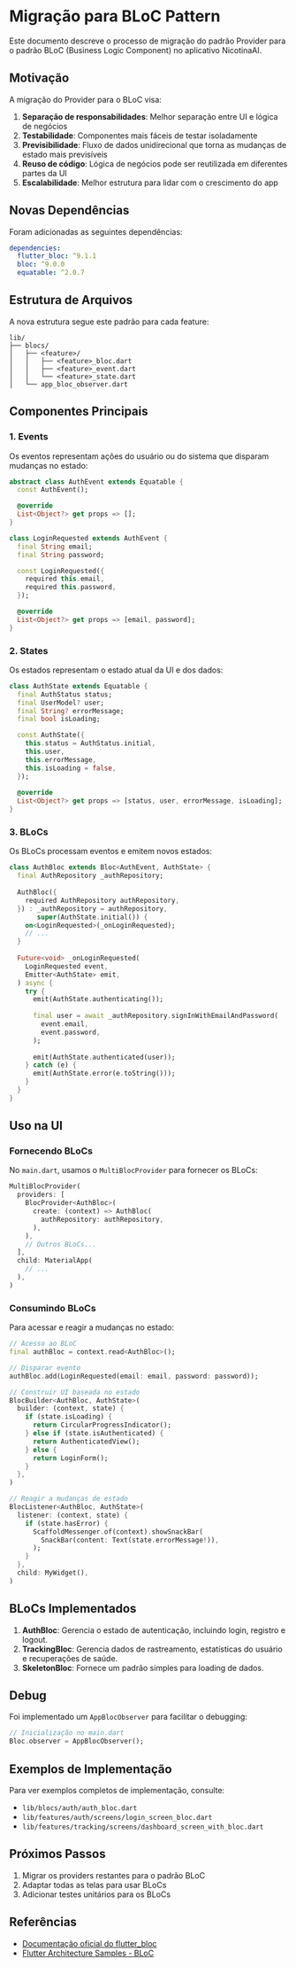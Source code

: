 # Migração para BLoC Pattern

Este documento descreve o processo de migração do padrão Provider para o padrão BLoC (Business Logic Component) no aplicativo NicotinaAI.

## Motivação

A migração do Provider para o BLoC visa:

1. **Separação de responsabilidades**: Melhor separação entre UI e lógica de negócios
2. **Testabilidade**: Componentes mais fáceis de testar isoladamente
3. **Previsibilidade**: Fluxo de dados unidirecional que torna as mudanças de estado mais previsíveis
4. **Reuso de código**: Lógica de negócios pode ser reutilizada em diferentes partes da UI
5. **Escalabilidade**: Melhor estrutura para lidar com o crescimento do app

## Novas Dependências

Foram adicionadas as seguintes dependências:

```yaml
dependencies:
  flutter_bloc: ^9.1.1
  bloc: ^9.0.0
  equatable: ^2.0.7
```

## Estrutura de Arquivos

A nova estrutura segue este padrão para cada feature:

```
lib/
├── blocs/
│   ├── <feature>/
│   │   ├── <feature>_bloc.dart
│   │   ├── <feature>_event.dart
│   │   └── <feature>_state.dart
│   └── app_bloc_observer.dart
```

## Componentes Principais

### 1. Events

Os eventos representam ações do usuário ou do sistema que disparam mudanças no estado:

```dart
abstract class AuthEvent extends Equatable {
  const AuthEvent();

  @override
  List<Object?> get props => [];
}

class LoginRequested extends AuthEvent {
  final String email;
  final String password;

  const LoginRequested({
    required this.email,
    required this.password,
  });

  @override
  List<Object?> get props => [email, password];
}
```

### 2. States

Os estados representam o estado atual da UI e dos dados:

```dart
class AuthState extends Equatable {
  final AuthStatus status;
  final UserModel? user;
  final String? errorMessage;
  final bool isLoading;

  const AuthState({
    this.status = AuthStatus.initial,
    this.user,
    this.errorMessage,
    this.isLoading = false,
  });
  
  @override
  List<Object?> get props => [status, user, errorMessage, isLoading];
}
```

### 3. BLoCs

Os BLoCs processam eventos e emitem novos estados:

```dart
class AuthBloc extends Bloc<AuthEvent, AuthState> {
  final AuthRepository _authRepository;
  
  AuthBloc({
    required AuthRepository authRepository,
  }) : _authRepository = authRepository,
       super(AuthState.initial()) {
    on<LoginRequested>(_onLoginRequested);
    // ...
  }
  
  Future<void> _onLoginRequested(
    LoginRequested event,
    Emitter<AuthState> emit,
  ) async {
    try {
      emit(AuthState.authenticating());
      
      final user = await _authRepository.signInWithEmailAndPassword(
        event.email,
        event.password,
      );
      
      emit(AuthState.authenticated(user));
    } catch (e) {
      emit(AuthState.error(e.toString()));
    }
  }
}
```

## Uso na UI

### Fornecendo BLoCs

No `main.dart`, usamos o `MultiBlocProvider` para fornecer os BLoCs:

```dart
MultiBlocProvider(
  providers: [
    BlocProvider<AuthBloc>(
      create: (context) => AuthBloc(
        authRepository: authRepository,
      ),
    ),
    // Outros BLoCs...
  ],
  child: MaterialApp(
    // ...
  ),
)
```

### Consumindo BLoCs

Para acessar e reagir a mudanças no estado:

```dart
// Acesso ao BLoC
final authBloc = context.read<AuthBloc>();

// Disparar evento
authBloc.add(LoginRequested(email: email, password: password));

// Construir UI baseada no estado
BlocBuilder<AuthBloc, AuthState>(
  builder: (context, state) {
    if (state.isLoading) {
      return CircularProgressIndicator();
    } else if (state.isAuthenticated) {
      return AuthenticatedView();
    } else {
      return LoginForm();
    }
  },
)

// Reagir a mudanças de estado
BlocListener<AuthBloc, AuthState>(
  listener: (context, state) {
    if (state.hasError) {
      ScaffoldMessenger.of(context).showSnackBar(
        SnackBar(content: Text(state.errorMessage!)),
      );
    }
  },
  child: MyWidget(),
)
```

## BLoCs Implementados

1. **AuthBloc**: Gerencia o estado de autenticação, incluindo login, registro e logout.
2. **TrackingBloc**: Gerencia dados de rastreamento, estatísticas do usuário e recuperações de saúde.
3. **SkeletonBloc**: Fornece um padrão simples para loading de dados.

## Debug

Foi implementado um `AppBlocObserver` para facilitar o debugging:

```dart
// Inicialização no main.dart
Bloc.observer = AppBlocObserver();
```

## Exemplos de Implementação

Para ver exemplos completos de implementação, consulte:

- `lib/blocs/auth/auth_bloc.dart`
- `lib/features/auth/screens/login_screen_bloc.dart`
- `lib/features/tracking/screens/dashboard_screen_with_bloc.dart`

## Próximos Passos

1. Migrar os providers restantes para o padrão BLoC
2. Adaptar todas as telas para usar BLoCs
3. Adicionar testes unitários para os BLoCs

## Referências

- [Documentação oficial do flutter_bloc](https://bloclibrary.dev)
- [Flutter Architecture Samples - BLoC](https://fluttersamples.com)